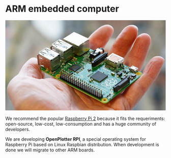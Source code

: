 # ARM embedded computer

![](rpi2.jpg)

We recommend the popular [Raspberry Pi 2](https://www.raspberrypi.org/products/raspberry-pi-2-model-b/) because it fits the requeriments: open-source, low-cost, low-consumption and has a huge community of developers.

We are developing **OpenPlotter RPI**, a special operating system for Raspberry Pi based on Linux Raspbian distribution. When development is done we will migrate to other ARM boards.